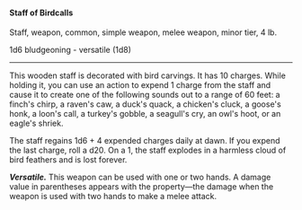 #### Staff of Birdcalls

Staff, weapon, common, simple weapon, melee weapon, minor tier, 4 lb.

1d6 bludgeoning  - versatile (1d8)

---

This wooden staff is decorated with bird carvings. It has 10 charges. While holding it, you can use an action to expend 1 charge from the staff and cause it to create one of the following sounds out to a range of 60 feet: a finch's chirp, a raven's caw, a duck's quack, a chicken's cluck, a goose's honk, a loon's call, a turkey's gobble, a seagull's cry, an owl's hoot, or an eagle's shriek.

The staff regains 1d6 + 4 expended charges daily at dawn. If you expend the last charge, roll a d20. On a 1, the staff explodes in a harmless cloud of bird feathers and is lost forever.

***Versatile.*** This weapon can be used with one or two hands. A damage value in parentheses appears with the property—the damage when the weapon is used with two hands to make a melee attack.